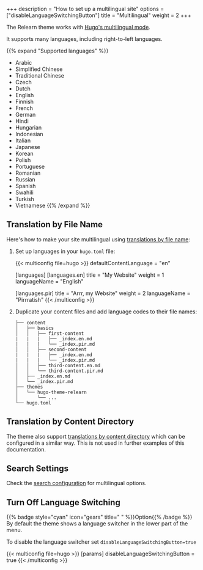 +++
description = "How to set up a multilingual site"
options = ["disableLanguageSwitchingButton"]
title = "Multilingual"
weight = 2
+++

The Relearn theme works with [Hugo's multilingual mode](https://gohugo.io/content-management/multilingual/).

It supports many languages, including right-to-left languages.

{{% expand "Supported languages" %}}
- Arabic
- Simplified Chinese
- Traditional Chinese
- Czech
- Dutch
- English
- Finnish
- French
- German
- Hindi
- Hungarian
- Indonesian
- Italian
- Japanese
- Korean
- Polish
- Portuguese
- Romanian
- Russian
- Spanish
- Swahili
- Turkish
- Vietnamese
{{% /expand %}}

## Translation by File Name

Here's how to make your site multilingual using [translations by file name](https://gohugo.io/content-management/multilingual/#translation-by-file-name):

1. Set up languages in your `hugo.toml` file:

    {{< multiconfig file=hugo >}}
    defaultContentLanguage = "en"

    [languages]
      [languages.en]
        title = "My Website"
        weight = 1
        languageName = "English"

      [languages.pir]
        title = "Arrr, my Website"
        weight = 2
        languageName = "Pirrratish"
    {{< /multiconfig >}}

2. Duplicate your content files and add language codes to their file names:

    ````plaintext
    ├── content
    │   ├── basics
    │   │   ├── first-content
    |   |   |   ├── _index.en.md
    |   |   |   └── _index.pir.md
    │   │   ├── second-content
    |   |   |   ├── _index.en.md
    |   |   |   └── _index.pir.md
    │   │   ├── third-content.en.md
    │   │   └── third-content.pir.md
    │   ├── _index.en.md
    │   └── _index.pir.md
    ├── themes
    │   └── hugo-theme-relearn
    │       └── ...
    └── hugo.toml
    ````

## Translation by Content Directory

The theme also support [translations by content directory](https://gohugo.io/content-management/multilingual/#translation-by-content-directory) which can be configured in a similar way. This is not used in further examples of this documentation.

## Search Settings

Check the [search configuration](configuration/sidebar/search) for multilingual options.

## Turn Off Language Switching

{{% badge style="cyan" icon="gears" title=" " %}}Option{{% /badge %}} By default the theme shows a language switcher in the lower part of the menu.

To disable the language switcher set `disableLanguageSwitchingButton=true`

{{< multiconfig file=hugo >}}
[params]
  disableLanguageSwitchingButton = true
{{< /multiconfig >}}
